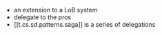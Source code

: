 
- an extension to a LoB system
- delegate to the pros
- [[t.cs.sd.patterns.saga]] is a series of delegations